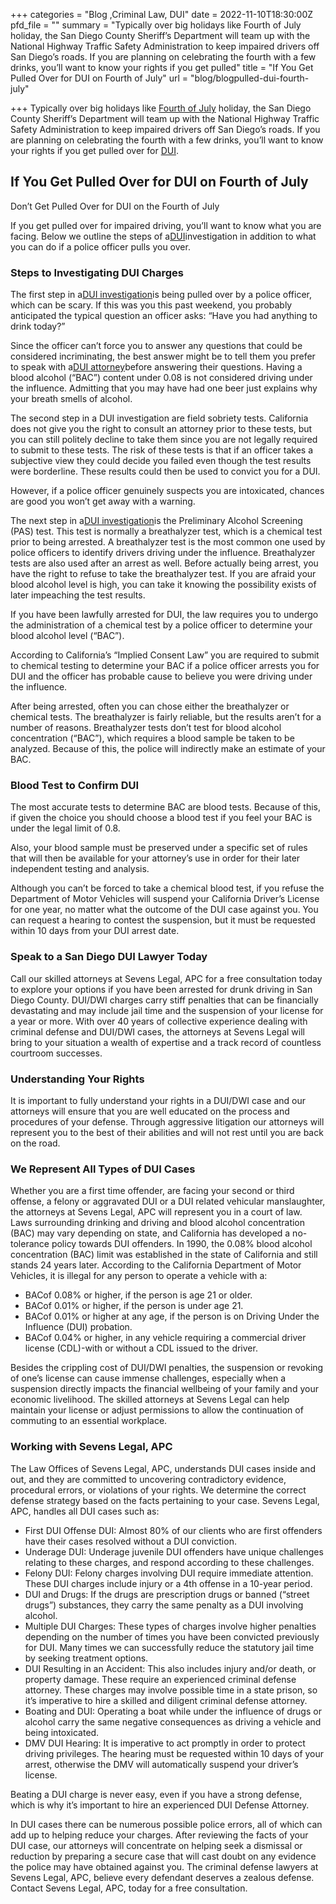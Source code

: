 +++
categories = "Blog ,Criminal Law, DUI"
date = 2022-11-10T18:30:00Z
pfd_file = ""
summary = "Typically over big holidays like Fourth of July holiday, the San Diego County Sheriff’s Department will team up with the National Highway Traffic Safety Administration to keep impaired drivers off San Diego’s roads. If you are planning on celebrating the fourth with a few drinks, you’ll want to know your rights if you get pulled"
title = "If You Get Pulled Over for DUI on Fourth of July"
url = "blog/blogpulled-dui-fourth-july"

+++
Typically over big holidays like [Fourth of July](http://sevenslegal.com/) holiday, the San Diego County Sheriff’s Department will team up with the National Highway Traffic Safety Administration to keep impaired drivers off San Diego’s roads. If you are planning on celebrating the fourth with a few drinks, you’ll want to know your rights if you get pulled over for [DUI](http://sevenslegal.com/).

## If You Get Pulled Over for DUI on Fourth of July

Don’t Get Pulled Over for DUI on the Fourth of July

If you get pulled over for impaired driving, you’ll want to know what you are facing. Below we outline the steps of a[DUI](http://sevenslegal.com/)investigation in addition to what you can do if a police officer pulls you over.

### Steps to Investigating DUI Charges

The first step in a[DUI investigation](http://sevenslegal.com/)is being pulled over by a police officer, which can be scary. If this was you this past weekend, you probably anticipated the typical question an officer asks: “Have you had anything to drink today?”

Since the officer can’t force you to answer any questions that could be considered incriminating, the best answer might be to tell them you prefer to speak with a[DUI attorney](http://sevenslegal.com/)before answering their questions. Having a blood alcohol (“BAC”) content under 0.08 is not considered driving under the influence. Admitting that you may have had one beer just explains why your breath smells of alcohol.

The second step in a DUI investigation are field sobriety tests. California does not give you the right to consult an attorney prior to these tests, but you can still politely decline to take them since you are not legally required to submit to these tests. The risk of these tests is that if an officer takes a subjective view they could decide you failed even though the test results were borderline. These results could then be used to convict you for a DUI.

However, if a police officer genuinely suspects you are intoxicated, chances are good you won’t get away with a warning.

The next step in a[DUI investigation](http://sevenslegal.com/)is the Preliminary Alcohol Screening (PAS) test. This test is normally a breathalyzer test, which is a chemical test prior to being arrested. A breathalyzer test is the most common one used by police officers to identify drivers driving under the influence. Breathalyzer tests are also used after an arrest as well. Before actually being arrest, you have the right to refuse to take the breathalyzer test. If you are afraid your blood alcohol level is high, you can take it knowing the possibility exists of later impeaching the test results.

If you have been lawfully arrested for DUI, the law requires you to undergo the administration of a chemical test by a police officer to determine your blood alcohol level (“BAC”).

According to California’s “Implied Consent Law” you are required to submit to chemical testing to determine your BAC if a police officer arrests you for DUI and the officer has probable cause to believe you were driving under the influence.

After being arrested, often you can chose either the breathalyzer or chemical tests. The breathalyzer is fairly reliable, but the results aren’t for a number of reasons. Breathalyzer tests don’t test for blood alcohol concentration (“BAC”), which requires a blood sample be taken to be analyzed. Because of this, the police will indirectly make an estimate of your BAC.

### Blood Test to Confirm DUI

The most accurate tests to determine BAC are blood tests. Because of this, if given the choice you should choose a blood test if you feel your BAC is under the legal limit of 0.8.

Also, your blood sample must be preserved under a specific set of rules that will then be available for your attorney’s use in order for their later independent testing and analysis.

Although you can’t be forced to take a chemical blood test, if you refuse the Department of Motor Vehicles will suspend your California Driver’s License for one year, no matter what the outcome of the DUI case against you. You can request a hearing to contest the suspension, but it must be requested within 10 days from your DUI arrest date.

### Speak to a San Diego DUI Lawyer Today

Call our skilled attorneys at Sevens Legal, APC for a free consultation today to explore your options if you have been arrested for drunk driving in San Diego County. DUI/DWI charges carry stiff penalties that can be financially devastating and may include jail time and the suspension of your license for a year or more. With over 40 years of collective experience dealing with criminal defense and DUI/DWI cases, the attorneys at Sevens Legal will bring to your situation a wealth of expertise and a track record of countless courtroom successes.

### Understanding Your Rights

It is important to fully understand your rights in a DUI/DWI case and our attorneys will ensure that you are well educated on the process and procedures of your defense. Through aggressive litigation our attorneys will represent you to the best of their abilities and will not rest until you are back on the road.

### We Represent All Types of DUI Cases

Whether you are a first time offender, are facing your second or third offense, a felony or aggravated DUI or a DUI related vehicular manslaughter, the attorneys at Sevens Legal, APC will represent you in a court of law. Laws surrounding drinking and driving and blood alcohol concentration (BAC) may vary depending on state, and California has developed a no-tolerance policy towards DUI offenders. In 1990, the 0.08% blood alcohol concentration (BAC) limit was established in the state of California and still stands 24 years later. According to the California Department of Motor Vehicles, it is illegal for any person to operate a vehicle with a:

* BACof 0.08% or higher, if the person is age 21 or older.
* BACof 0.01% or higher, if the person is under age 21.
* BACof 0.01% or higher at any age, if the person is on Driving Under the Influence (DUI) probation.
* BACof 0.04% or higher, in any vehicle requiring a commercial driver license (CDL)-with or without a CDL issued to the driver.

Besides the crippling cost of DUI/DWI penalties, the suspension or revoking of one’s license can cause immense challenges, especially when a suspension directly impacts the financial wellbeing of your family and your economic livelihood. The skilled attorneys at Sevens Legal can help maintain your license or adjust permissions to allow the continuation of commuting to an essential workplace.

### Working with Sevens Legal, APC

The Law Offices of Sevens Legal, APC, understands DUI cases inside and out, and they are committed to uncovering contradictory evidence, procedural errors, or violations of your rights. We determine the correct defense strategy based on the facts pertaining to your case. Sevens Legal, APC, handles all DUI cases such as:

* First DUI Offense DUI: Almost 80% of our clients who are first offenders have their cases resolved without a DUI conviction.
* Underage DUI: Underage juvenile DUI offenders have unique challenges relating to these charges, and respond according to these challenges.
* Felony DUI: Felony charges involving DUI require immediate attention. These DUI charges include injury or a 4th offense in a 10-year period.
* DUI and Drugs: If the drugs are prescription drugs or banned (“street drugs”) substances, they carry the same penalty as a DUI involving alcohol.
* Multiple DUI Charges: These types of charges involve higher penalties depending on the number of times you have been convicted previously for DUI. Many times we can successfully reduce the statutory jail time by seeking treatment options.
* DUI Resulting in an Accident: This also includes injury and/or death, or property damage. These require an experienced criminal defense attorney. These charges may involve possible time in a state prison, so it’s imperative to hire a skilled and diligent criminal defense attorney.
* Boating and DUI: Operating a boat while under the influence of drugs or alcohol carry the same negative consequences as driving a vehicle and being intoxicated.
* DMV DUI Hearing: It is imperative to act promptly in order to protect driving privileges. The hearing must be requested within 10 days of your arrest, otherwise the DMV will automatically suspend your driver’s license.

Beating a DUI charge is never easy, even if you have a strong defense, which is why it’s important to hire an experienced DUI Defense Attorney.

In DUI cases there can be numerous possible police errors, all of which can add up to helping reduce your charges. After reviewing the facts of your DUI case, our attorneys will concentrate on helping seek a dismissal or reduction by preparing a secure case that will cast doubt on any evidence the police may have obtained against you. The criminal defense lawyers at Sevens Legal, APC, believe every defendant deserves a zealous defense. Contact Sevens Legal, APC, today for a free consultation.